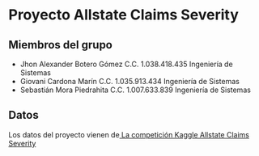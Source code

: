 # Proyecto Allstate Claims Severity
## Miembros del grupo

- Jhon Alexander Botero Gómez C.C. 1.038.418.435 Ingeniería de Sistemas
- Giovani Cardona Marín C.C. 1.035.913.434 Ingeniería de Sistemas
- Sebastián Mora Piedrahita C.C. 1.007.633.839 Ingeniería de Sistemas

## Datos

Los datos del proyecto vienen de[ La competición Kaggle Allstate Claims Severity](https://www.kaggle.com/competitions/allstate-claims-severity/overview)
